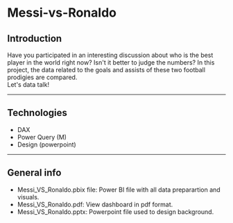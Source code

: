# Messi-vs-Ronaldo
## Introduction
Have you participated in an interesting discussion about who is the best player in the world right now?  Isn't it better to judge the numbers?  In this project, the data related to the goals and assists of these two football prodigies are compared.<br/>
Let's data talk!
***
## Technologies
* DAX
* Power Query (M)
* Design (powerpoint)
***
## General info
* Messi_VS_Ronaldo.pbix file: Power BI file with all data preparartion and visuals.
* Messi_VS_Ronaldo.pdf: View dashboard in pdf format.
* Messi_VS_Ronaldo.pptx: Powerpoint file used to design background.
